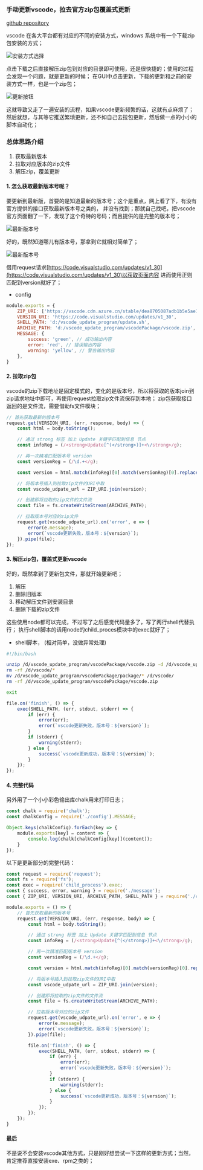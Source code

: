### 手动更新vscode，拉去官方zip包覆盖式更新

[github repository](https://github.com/kvsur/hanle_vscode_update)

vscode 在各大平台都有对应的不同的安装方式，windows 系统中有一个下载zip包安装的方式；

![安装方式选择](./assets/install-type.png)

点击下载之后直接解压zip包到对应的目录即可使用，还是很快捷的；使用的过程会发现一个问题，就是更新的时候；
在GUI中点击更新，下载的更新和之前的安装方式一样，也是一个zip包；

![更新按钮](./assets/check-update-btn.png)

这就导致又走了一遍安装的流程，如果vscode更新频繁的话，这就有点麻烦了；
然后就想，与其等它推送繁琐更新，还不如自己去拉包更新，然后做一点的小小的脚本自动化；


### 总体思路介绍

1. 获取最新版本
2. 拉取对应版本的zip文件
3. 解压zip，覆盖更新

#### 1. 怎么获取最新版本号呢？

要更新到最新版，首要的是知道最新的版本号；这个是重点，网上看了下，有没有官方提供的接口获取最新版本号之类的，
并没有找到；那就自己找吧，把vscode官方页面翻了一下，发现了这个奇特的号码；而且提供的是完整的版本号；

![最新版本号](./assets/latest-version.png)

好的，既然知道哪儿有版本号，那拿到它就相对简单了；

![最新版本号](./assets/npm-request.png)

借用request请求[https://code.visualstudio.com/updates/v1_30](https://code.visualstudio.com/updates/v1_30)以获取页面内容
进而使用正则匹配到version就好了；

* config
```js
module.exports = {
    ZIP_URI: ['https://vscode.cdn.azure.cn/stable/dea8705087adb1b5e5ae1d9123278e178656186a/VSCode-win32-x64-', '.zip'],
    VERSION_URI: 'https://code.visualstudio.com/updates/v1_30',
    SHELL_PATH: 'd:/vscode_update_program/update.sh',
    ARCHIVE_PATH: 'd:/vscode_update_program/vscodePackage/vscode.zip',
    MESSAGE: {
        success: 'green', // 成功输出内容
        error: 'red', // 错误输出内容
        warning: 'yellow', // 警告输出内容 
    },
}
```

#### 2. 拉取zip包

vscode的zip下载地址是固定模式的，变化的是版本号，所以将获取的版本join到zip请求地址中即可，再使用request拉取zip文件流保存到本地；
zip包获取接口返回的是文件流，需要借助fs文件模块；

```js
// 首先获取最新的版本号
request.get(VERSION_URI, (err, response, body) => {
    const html = body.toString();

    // 通过 strong 标签 加上 Update 关键字匹配到信息 节点
    const infoReg = (/<strong>Update[^(</strong>)]+<\/strong>/g);

    // 再一次精准匹配版本号 version
    const versionReg = (/\d.+</g);

    const version = html.match(infoReg)[0].match(versionReg)[0].replace('<', '');

    // 将版本号插入到拉取zip文件的URI中取
    const vscode_udpate_url = ZIP_URI.join(version);

    // 创建即将拉取的zip文件的文件流
    const file = fs.createWriteStream(ARCHIVE_PATH);

    // 拉取版本号对应的zip文件
    request.get(vscode_udpate_url).on('error', e => {
        error(e.message);
        error(`vscode更新失败，版本号：${version}`);
    }).pipe(file);
});
```

#### 3. 解压zip包，覆盖式更新vscode

好的，既然拿到了更新包文件，那就开始更新吧；
1. 解压
2. 删除旧版本
3. 移动解压文件到安装目录
4. 删除下载的zip文件

这些使用node都可以完成，不过写了之后感觉代码量多了，写了两行shell代替执行；
执行shell脚本的话用node的child_proces模块中的exec就好了；

* shell脚本， (相对简单，没做异常处理)

```Bash
#!/bin/bash

unzip /d/vscode_update_program/vscodePackage/vscode.zip -d /d/vscode_update_program/vscodePackage/package/
rm -rf /d/vscode/*
mv /d/vscode_update_program/vscodePackage/package/* /d/vscode/
rm -rf /d/vscode_update_program/vscodePackage/vscode.zip

exit
```

```js
file.on('finish', () => {
    exec(SHELL_PATH, (err, stdout, stderr) => {
        if (err) {
            error(err);
            error(`vscode更新失败，版本号：${version}`);
        }
        if (stderr) {
            warning(stderr);
        } else {
            success(`vscode更新成功，版本号：${version}`);
        }
    });
});
```

#### 4. 完整代码

另外用了一个小小彩色输出库chalk用来打印日志；

```js
const chalk = require('chalk');
const chalkConfig = require('./config').MESSAGE;

Object.keys(chalkConfig).forEach(key => {
    module.exports[key] = content => {
        console.log(chalk[chalkConfig[key]](content));
    }
});
```

以下是更新部分的完整代码：

```js
const request = require('request');
const fs = require('fs');
const exec = require('child_process').exec;
const { success, error, warning } = require('./message');
const { ZIP_URI, VERSION_URI, ARCHIVE_PATH, SHELL_PATH } = require('./config');

module.exports = () => {
    // 首先获取最新的版本号
    request.get(VERSION_URI, (err, response, body) => {
        const html = body.toString();

        // 通过 strong 标签 加上 Update 关键字匹配到信息 节点
        const infoReg = (/<strong>Update[^(</strong>)]+<\/strong>/g);

        // 再一次精准匹配版本号 version
        const versionReg = (/\d.+</g);

        const version = html.match(infoReg)[0].match(versionReg)[0].replace('<', '');

        // 将版本号插入到拉取zip文件的URI中取
        const vscode_udpate_url = ZIP_URI.join(version);

        // 创建即将拉取的zip文件的文件流
        const file = fs.createWriteStream(ARCHIVE_PATH);

        // 拉取版本号对应的zip文件
        request.get(vscode_udpate_url).on('error', e => {
            error(e.message);
            error(`vscode更新失败，版本号：${version}`);
        }).pipe(file);

        file.on('finish', () => {
            exec(SHELL_PATH, (err, stdout, stderr) => {
                if (err) {
                    error(err);
                    error(`vscode更新失败，版本号：${version}`);
                }
                if (stderr) {
                    warning(stderr);
                } else {
                    success(`vscode更新成功，版本号：${version}`);
                }
            });
        });
    });
}
```

#### 最后
不是说不会安装vscode其他方式，只是刚好想尝试一下这样的更新方式；当然，肯定推荐直接安装exe、rpm之类的；
